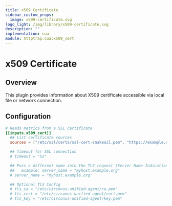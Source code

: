 ```yaml
---
title: x509 Certificate
sidebar_custom_props:
  image: x509-certificate.svg
logo_light: /img/library/x509-certificate.svg
description: ""
implementation: cua
module: httptrap:cua:x509_cert
---
```


# x509 Certificate

## Overview

This plugin provides information about X509 certificate accessible via local
file or network connection.

## Configuration

```toml
# Reads metrics from a SSL certificate
[[inputs.x509_cert]]
  ## List certificate sources
  sources = ["/etc/ssl/certs/ssl-cert-snakeoil.pem", "https://example.org:443"]

  ## Timeout for SSL connection
  # timeout = "5s"

  ## Pass a different name into the TLS request (Server Name Indication)
  ##   example: server_name = "myhost.example.org"
  # server_name = "myhost.example.org"

  ## Optional TLS Config
  # tls_ca = "/etc/circonus-unified-agent/ca.pem"
  # tls_cert = "/etc/circonus-unified-agent/cert.pem"
  # tls_key = "/etc/circonus-unified-agent/key.pem"
```
